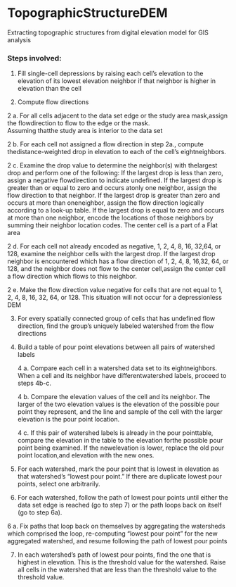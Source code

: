 # TopographicStructureDEM
Extracting topographic structures from digital elevation model for GIS analysis

### Steps involved:
1. Fill single-cell depressions by raising each cell’s elevation to the elevation of its lowest elevation neighbor if 
that neighbor is higher in elevation than the cell

2. Compute flow directions

  2 a. For all cells adjacent to the data set edge or the study area mask,assign the flowdirection to flow to the edge or the mask.  
  Assuming thatthe study area is interior to the data set
  
  2 b. For each cell not assigned a flow direction in step 2a., compute thedistance-weighted drop in elevation to each of the cell’s eightneighbors.
  
  2 c. Examine the drop value to determine the neighbor(s) with thelargest drop and perform one of the following:
      If the largest drop is less than zero, assign a negative flowdirection to indicate undefined.
      If the largest drop is greater than or equal to zero and occurs atonly one neighbor, assign the flow direction to that neighbor.
      If the largest drop is greater than zero and occurs at more than oneneighbor, assign the flow direction logically according to a look-up table.
      If the largest drop is equal to zero and occurs at more than one neighbor, encode the locations of those neighbors by summing their neighbor location codes.
        The center cell is a part of a Flat area
        
  2 d. For each cell not already encoded as negative, 1, 2, 4, 8, 16, 32,64, or 128, examine the neighbor cells with the largest drop. 
  If the largest drop neighbor is encountered which has a flow direction of 1, 2, 4, 8, 16,32, 64, or 128, 
  and the neighbor does not flow to the center cell,assign the center cell a flow direction which flows to this neighbor.
  
  2 e. Make the flow direction value negative for cells that are not equal to 1, 2, 4, 8, 16, 32, 64, or 128.
    This situation will not occur for a depressionless DEM
    
3. For every spatially connected group of cells that has undefined flow direction, find the group’s uniquely labeled watershed from the flow directions

4. Build a table of pour point elevations between all pairs of watershed labels
    
    4 a. Compare each cell in a watershed data set to its eightneighbors. When a cell and its neighbor have differentwatershed labels, proceed to steps 4b-c.
    
    4 b. Compare the elevation values of the cell and its neighbor. The larger of the two elevation values is the elevation of the possible pour point they represent, 
    and the line and sample of the cell with the larger elevation is the pour point location.
    
    4 c.  If this pair of watershed labels is already in the pour pointtable, compare the elevation in the table to the elevation forthe possible pour point being examined. 
    If the newelevation is lower, replace the old pour point location,and elevation with the new ones.
    
5. For each watershed, mark the pour point that is lowest in elevation as that watershed’s “lowest pour point.” 
If there are duplicate lowest pour points, select one arbitrarily.

6. For each watershed, follow the path of lowest pour points until either the data set edge is reached (go to step 7) 
or the path loops back on itself (go to step 6a).

  6 a. Fix paths that loop back on themselves by aggregating the watersheds which comprised the loop, re-computing “lowest pour point” for the new aggregated watershed, 
  and resume following the path of lowest pour points
  
7. In each watershed’s path of lowest pour points, find the one that is highest in elevation. This is the threshold value for the watershed. 
Raise all cells in the watershed that are less than the threshold value to the threshold value.

